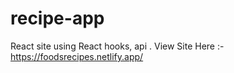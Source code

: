 # recipe-app
React site using React hooks, api .
View Site Here :- https://foodsrecipes.netlify.app/
